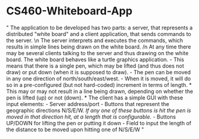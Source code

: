 # CS460-Whiteboard-App
" 	The application to be developed has two parts: a server, that represents a distributed "white board" and a client application, that sends commands to the server. \n
The server interprets and executes the commands, which results in simple lines being drawn on the white board. /n
At any time there may be several clients talking to the server and thus drawing on the white board.
The white board behaves like a turtle graphics application.
	- This means that there is a single pen, which may be lifted (and thus does not draw) or put down (when it is supposed to draw).
	- The pen can be moved in any one direction of north/south/east/west.
	- When it is moved, it will do so in a pre-configured (but not hard-coded) increment in terms of length.
	* This may or may not result in a line being drawn, depending on whether the pen is lifted (up) or not (down). *
The client has a simple GUI with these input elements:
	- Server address/port
	- Buttons that represent the geographic directions N/S/E/W.
	*If any one of these buttons is hit the pen is moved in that direction hit, at a length that is configurable.*
	- Buttons UP/DOWN for lifting the pen or putting it down
	- Field to input the length of the distance to be moved upon hitting one of N/S/E/W "
